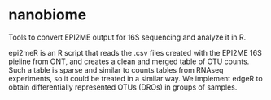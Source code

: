 # nanobiome
Tools to convert EPI2ME output for 16S sequencing and analyze it in R.

epi2meR is an R script that reads the .csv files created with the EPI2ME 16S pieline from ONT, and creates a clean and merged table of OTU counts.
Such a table is sparse and similar to counts tables from RNAseq experiments, so it could be treated in a similar way. We implement edgeR to obtain differentially represented OTUs (DROs) in groups of samples.
